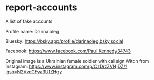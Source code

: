 # report-accounts
A list of fake accounts

Profile name: Darina oleg

Bluesky: https://bsky.app/profile/darinaoleg.bsky.social

Facebook: https://www.facebook.com/Paul.Kennedy34743

Original image is a Ukrainian female soldier with callsign Witch from Instagram: https://www.instagram.com/p/CzDrzZVNjDZ/?igsh=N2VvcGFya3U1ZHgy
